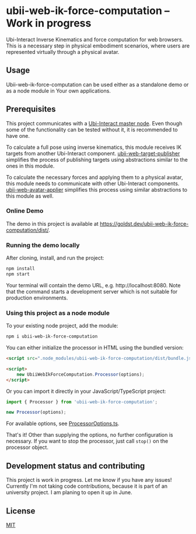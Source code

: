 # ubii-web-ik-force-computation – Work in progress
Ubi-Interact Inverse Kinematics and force computation for web browsers. This is a necessary step in physical embodiment scenarios, where users are represented virtually through a physical avatar.

## Usage
Ubii-web-ik-force-computation can be used either as a standalone demo or as a node module in Your own applications.

## Prerequisites
This project communicates with a [Ubi-Interact master node](https://github.com/SandroWeber/ubii-node-master). Even though some of the functionality can be tested without it, it is recommended to have one.

To calculate a full pose using inverse kinematics, this module receives IK targets from another Ubi-Interact component. [ubii-web-target-publisher](https://github.com/goldst/ubii-web-target-publisher) simplifies the process of publishing targets using abstractions similar to the ones in this module.

To calculate the necessary forces and applying them to a physical avatar, this module needs to communicate with other Ubi-Interact components. [ubii-web-avatar-applier](https://github.com/goldst/ubii-web-target-publisher) simplifies this process using similar abstractions to this module as well.

### Online Demo
The demo in this project is available at https://goldst.dev/ubii-web-ik-force-computation/dist/.

### Running the demo locally
After cloning, install, and run the project:
```bash
npm install
npm start
```
Your terminal will contain the demo URL, e.g. http://localhost:8080. Note that the command starts a development server which is not suitable for production environments.

### Using this project as a node module
To your existing node project, add the module:
```bash
npm i ubii-web-ik-force-computation
```

You can either initialize the processor in HTML using the bundled version:
```html
<script src=".node_modules/ubii-web-ik-force-computation/dist/bundle.js"></script>

<script>
    new UbiiWebIkForceComputation.Processor(options);
</script>
```

Or you can import it directly in your JavaScript/TypeScript project:
```js
import { Processor } from 'ubii-web-ik-force-computation';

new Processor(options);
```

For available options, see [ProcessorOptions.ts](./src/ProcessorOptions.ts).

That's it! Other than supplying the options, no further configuration is necessary. If you want to stop the processor, just call `stop()` on the processor object.

## Development status and contributing
This project is work in progress. Let me know if you have any issues! Currently I'm not taking code contributions, because it is part of an university project. I am planing to open it up in June.

<!-- TODO replace section once bachelors thesis is finished>

Don't expect me to update this project that much once it's done :upside_down_face: but your code and documentation contributions are warmly welcomed. Make sure to create an issue first if you want to work on something and let me know there.
<-->

## License
[MIT](LICENSE)
